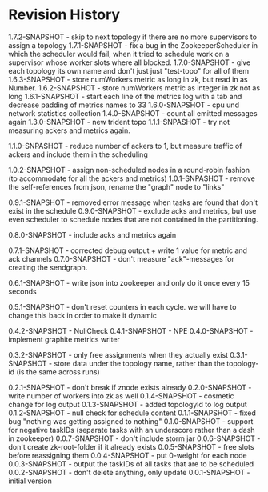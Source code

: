Revision History
================
1.7.2-SNAPSHOT - skip to next topology if there are no more supervisors to assign a topology
1.7.1-SNAPSHOT - fix a bug in the ZookeeperScheduler in which the scheduler would fail, when it tried
                 to schedule work on a supervisor whose worker slots where all blocked.
1.7.0-SNAPSHOT - give each topology its own name and don't just just "test-topo" for all of them
1.6.3-SNAPSHOT - store numWorkers metric as long in zk, but read in as Number.
1.6.2-SNAPSHOT - store numWorkers metric as integer in zk not as long
1.6.1-SNAPSHOT - start each line of the metrics log with a tab and decrease padding of metrics names to 33
1.6.0-SNAPSHOT - cpu und network statistics collection
1.4.0-SNAPSHOT - count all emitted messages again
1.3.0-SNAPSHOT - new trident topo
1.1.1-SNPASHOT - try not measuring ackers and metrics again.

1.1.0-SNPASHOT - reduce number of ackers to 1, but measure traffic of ackers and include them in the scheduling

1.0.2-SNAPSHOT - assign non-scheduled nodes in a round-robin fashion (to accommodate for all the ackers and metrics)
1.0.1-SNPASHOT - remove the self-references from json, rename the "graph" node to "links"

0.9.1-SNAPSHOT - removed error message when tasks are found that don't exist in the schedule
0.9.0-SNAPSHOT - exclude acks and metrics, but use even scheduler to schedule nodes that are not contained in the
                 partitioning.

0.8.0-SNAPSHOT - include acks and metrics again

0.7.1-SNAPSHOT - corrected debug output + write 1 value for metric and ack channels
0.7.0-SNAPSHOT - don't measure "ack"-messages for creating the sendgraph.

0.6.1-SNAPSHOT - write json into zookeeper and only do it once every 15 seconds

0.5.1-SNAPSHOT - don't reset counters in each cycle. we will have to change this back in order to make it dynamic

0.4.2-SNAPSHOT - NullCheck
0.4.1-SNAPSHOT - NPE
0.4.0-SNAPSHOT - implement graphite metrics writer

0.3.2-SNAPSHOT - only free assignments when they actually exist
0.3.1-SNAPSHOT - store data under the topology name, rather than the topology-id (is the same across runs)

0.2.1-SNAPSHOT - don't break if znode exists already
0.2.0-SNAPSHOT - write number of workers into zk as well
0.1.4-SNAPSHOT - cosmetic change for log output
0.1.3-SNAPSHOT - added topologyId to log output
0.1.2-SNAPSHOT - null check for schedule content
0.1.1-SNAPSHOT - fixed bug "nothing was getting assigned to nothing"
0.1.0-SNAPSHOT - support for negative taskIDs (separate tasks with an underscore rather than a dash in zookeeper)
0.0.7-SNAPSHOT - don't include storm jar
0.0.6-SNAPSHOT - don't create zk-root-folder if it already exists
0.0.5-SNAPSHOT - free slots before reassigning them
0.0.4-SNAPSHOT - put 0-weight for each node
0.0.3-SNAPSHOT - output the taskIDs of all tasks that are to be scheduled
0.0.2-SNAPSHOT - don't delete anything, only update
0.0.1-SNAPSHOT - initial version